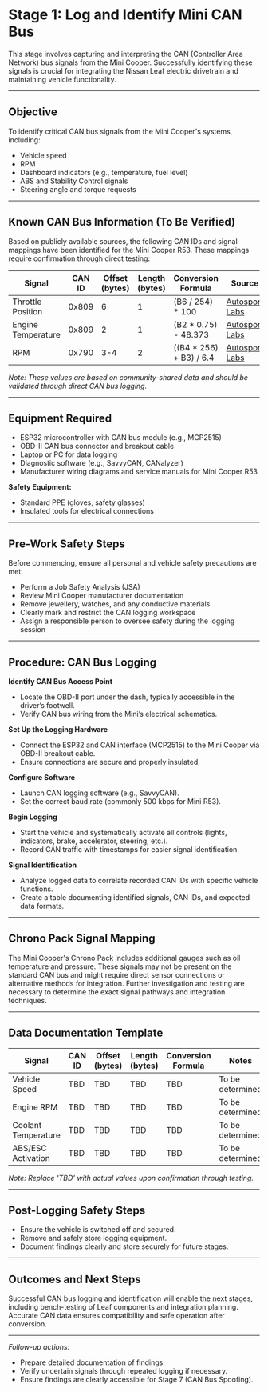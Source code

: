 # Stage 1: Log and Identify Mini CAN Bus

This stage involves capturing and interpreting the CAN (Controller Area Network) bus signals from the Mini Cooper. Successfully identifying these signals is crucial for integrating the Nissan Leaf electric drivetrain and maintaining vehicle functionality.

---

## Objective

To identify critical CAN bus signals from the Mini Cooper's systems, including:

- Vehicle speed
- RPM
- Dashboard indicators (e.g., temperature, fuel level)
- ABS and Stability Control signals
- Steering angle and torque requests

---

## Known CAN Bus Information (To Be Verified)

Based on publicly available sources, the following CAN IDs and signal mappings have been identified for the Mini Cooper R53. These mappings require confirmation through direct testing:

| Signal               | CAN ID | Offset (bytes) | Length (bytes) | Conversion Formula                   | Source |
|----------------------|--------|----------------|----------------|--------------------------------------|--------|
| Throttle Position    | 0x809  | 6              | 1              | (B6 / 254) * 100                     | [Autosport Labs](https://wiki.autosportlabs.com/CAN_Bus_database) |
| Engine Temperature   | 0x809  | 2              | 1              | (B2 * 0.75) - 48.373                 | [Autosport Labs](https://wiki.autosportlabs.com/CAN_Bus_database) |
| RPM                  | 0x790  | 3-4            | 2              | ((B4 * 256) + B3) / 6.4              | [Autosport Labs](https://wiki.autosportlabs.com/CAN_Bus_database) |

*Note: These values are based on community-shared data and should be validated through direct CAN bus logging.*

---

## Equipment Required

- ESP32 microcontroller with CAN bus module (e.g., MCP2515)
- OBD-II CAN bus connector and breakout cable
- Laptop or PC for data logging
- Diagnostic software (e.g., SavvyCAN, CANalyzer)
- Manufacturer wiring diagrams and service manuals for Mini Cooper R53

**Safety Equipment:**

- Standard PPE (gloves, safety glasses)
- Insulated tools for electrical connections

---

## Pre-Work Safety Steps

Before commencing, ensure all personal and vehicle safety precautions are met:

- Perform a Job Safety Analysis (JSA)
- Review Mini Cooper manufacturer documentation
- Remove jewellery, watches, and any conductive materials
- Clearly mark and restrict the CAN logging workspace
- Assign a responsible person to oversee safety during the logging session

---

## Procedure: CAN Bus Logging

**Identify CAN Bus Access Point**
   - Locate the OBD-II port under the dash, typically accessible in the driver’s footwell.
   - Verify CAN bus wiring from the Mini’s electrical schematics.

**Set Up the Logging Hardware**
  - Connect the ESP32 and CAN interface (MCP2515) to the Mini Cooper via OBD-II breakout cable.
  - Ensure connections are secure and properly insulated.

**Configure Software**
   - Launch CAN logging software (e.g., SavvyCAN).
   - Set the correct baud rate (commonly 500 kbps for Mini R53).

**Begin Logging**
   - Start the vehicle and systematically activate all controls (lights, indicators, brake, accelerator, steering, etc.).
   - Record CAN traffic with timestamps for easier signal identification.

**Signal Identification**
   - Analyze logged data to correlate recorded CAN IDs with specific vehicle functions.
   - Create a table documenting identified signals, CAN IDs, and expected data formats.

---

## Chrono Pack Signal Mapping

The Mini Cooper's Chrono Pack includes additional gauges such as oil temperature and pressure. These signals may not be present on the standard CAN bus and might require direct sensor connections or alternative methods for integration. Further investigation and testing are necessary to determine the exact signal pathways and integration techniques.

---

## Data Documentation Template

| Signal               | CAN ID | Offset (bytes) | Length (bytes) | Conversion Formula                   | Notes                 |
|----------------------|--------|----------------|----------------|--------------------------------------|-----------------------|
| Vehicle Speed        | TBD    | TBD            | TBD            | TBD                                  | To be determined      |
| Engine RPM           | TBD    | TBD            | TBD            | TBD                                  | To be determined      |
| Coolant Temperature  | TBD    | TBD            | TBD            | TBD                                  | To be determined      |
| ABS/ESC Activation   | TBD    | TBD            | TBD            | TBD                                  | To be determined      |

*Note: Replace 'TBD' with actual values upon confirmation through testing.*

---

## Post-Logging Safety Steps

- Ensure the vehicle is switched off and secured.
- Remove and safely store logging equipment.
- Document findings clearly and store securely for future stages.

---

## Outcomes and Next Steps

Successful CAN bus logging and identification will enable the next stages, including bench-testing of Leaf components and integration planning. Accurate CAN data ensures compatibility and safe operation after conversion.

---

*Follow-up actions:*

- Prepare detailed documentation of findings.
- Verify uncertain signals through repeated logging if necessary.
- Ensure findings are clearly accessible for Stage 7 (CAN Bus Spoofing).

